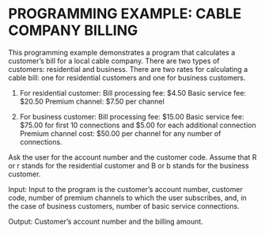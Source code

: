 # PROGRAMMING EXAMPLE: CABLE COMPANY BILLING

This programming example demonstrates a program that calculates a customer’s bill for a local cable company. There are two types of customers: residential and business. There are two rates for calculating a cable bill: one for residential customers and one for business customers. 

1. For residential customer:
Bill processing fee: $4.50
Basic service fee: $20.50
Premium channel: $7.50 per channel

2. For business customer:
Bill processing fee: $15.00
Basic service fee: $75.00 for first 10 connections and $5.00 for each additional connection
Premium channel cost:  $50.00 per channel for any number of connections.

Ask the user for the account number and the customer code. Assume that R or r stands for the residential customer and B or b stands for the business customer.

Input: 
Input to the program is the customer’s account number, customer code, number of premium channels to which the user subscribes, and, in the case of business customers, number of basic service connections.

Output: Customer’s account number and the billing amount.